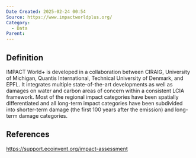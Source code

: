 ```yaml
---
Date Created: 2025-02-24 00:54
Source: https://www.impactworldplus.org/
Category:
  - Data
Parent:
---
```

## Definition
IMPACT World+ is developed in a collaboration between CIRAIG, University of Michigan, Quantis International, Technical University of Denmark, and EPFL. It integrates multiple state-of-the-art developments as well as damages on water and carbon areas of concern within a consistent LCIA framework. Most of the regional impact categories have been spatially differentiated and all long-term impact categories have been subdivided into shorter-term damage (the first 100 years after the emission) and long-term damage categories.

## References
https://support.ecoinvent.org/impact-assessment
